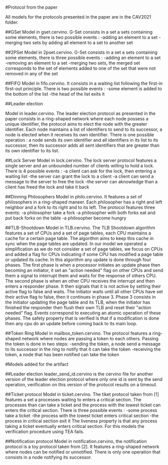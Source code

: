 #Protocol from the paper

All models for the protocols presented in the paper are in the CAV2021 folder.

##GSet
Model in gset.cervino. G-Set consists in a set a sets containing some elements, there is two possible events :
	-adding an element to a set
	-merging two sets by adding all element to a set to another set

##2PSet
Model in 2pset.cervino. G-Set consists in a set a sets containing some elements, there is three possible events :
	-adding an element to a set
	-removing an element to a set
	-merging two sets, the merged set corresponds to the set of elements added to one of the set that were not removed in any of the set


##FIFO
Model in fifo.cervino. It consists in a waiting list following the first-in first-out principle. There is two possible events :
	-some element is added to the bottom of the list
	-the head of the list exits it


##Leader election

Model in leader.cervino. The leader election protocol as presented in the paper consists in a ring-shaped network where each node possess a unique identifier, the protocol aims to elect the node with the greater identifier. Each node maintains a list of identifiers to send to its successor, a node is elected when it receives its own identifier. There is one possible operation : a node sends its own identifier and all identifiers in its list to its successor, then its successor adds all sent identifiers that are greater than its own identifier to its list.




##Lock Server
Model in lock.cervino. The lock server protocol features a single server and an unbounded number
of clients willing to hold a lock. There is 4 possible events :
	-a client can ask for the lock, then entering a waiting list
	-the server can grant the lock to a client
	-a client can send a message to the server to free the lock
	-the server can aknowledge than a client has freed the lock and take it back

##Dinning Philosophers
Model in philo.cervino. It features a set of philosophers in a ring-shaped maneer. Each philosopher has a right and left neighbor and a fork to its right and to its left. The protocol features three events:
	-a philosopher take a fork
	-a philosopher with both forks eat and put back forks on the table
	-a philosopher become hungry

##TLB-Shootdown
Model in TLB.cervino. The TLB Shootdown algorithm features a set of CPUs and a set of page tables, each CPU maintains a cache for a certain page table. The algorithm aims to keep this cache in sync when the page tables are updated. In our model we operated a simplification as we do not consider a set of page tables, we focus on CPUs and added a flag for CPUs indicating if some CPU has modified a page table or updated its cache.
In this algorithm any update is done through four phases.
The first phase is when a processor initiates an update phase then becoming an initiator, it set an "action needed" flag on other CPUs and send them a signal to interrupt them and waits for the response of others CPU. The second phase is when an other CPU receives the interrupt and then enters a responder phase. It then signals that it is not active by setting their active flag to false and waits. The initiator waits until all other CPUs have set their active flag to false, then it continues in phase 3. Phase 3 consists in the initiator updating the page table and its TLB, when the initiator has finished the responder then flush their own TLB and reset their "action needed" flag. Events correspond to executing an atomic operation of these phases. The safety property that is verified is that if a modification is done then any cpu do an update before coming back to its main loop.

##Token Ring
Model in mailbox_token.cervino. The protocol features a ring-shaped network where nodes are passing a token to each others. Passing the token is done in two steps:
	-sending the token, a node send a message to its successor in the ring to notify that it can take the token
	-receiving the token, a node that has been notified can take the token

#Models added for the artifact

##Leader election
leader_send_id.cervino is the cervino file for another version of the leader election protocol where only one id is sent by the send operation, verification on this version of the protocol results on a timeout.

##Ticket protocol
Model in ticket.cervino. The tiket protocol taken from [1] features a set a processes waiting to enters a critical section. The processes than can take a ticket and the process with the lowest ticket can enters the critical section. There is three possible events :
	-some process take a ticket
	-the process with the lowest ticket enters critical section
	-the process in critical section exit it
The liveness property is that any process taking a ticket eventually enters critical section. For this models the verification procedure using TEA fails.

##Notification protocol
Model in notification.cervino, the notification protocol is a toy protocol taken from [2]. It features a ring-shaped network where nodes can be notified or unnotified. There is only one operation that consists in a node notifying its successor.


